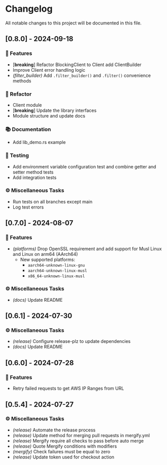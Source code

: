 # Changelog

All notable changes to this project will be documented in this file.

## [0.8.0] - 2024-09-18

### 🚀 Features

- [**breaking**] Refactor BlockingClient to Client add ClientBuilder
- Improve Client error handling logic
- _(filter_builder)_ Add `.filter_builder()` and `.filter()` convenience methods

### 🚜 Refactor

- Client module
- [**breaking**] Update the library interfaces
- Module structure and update docs

### 📚 Documentation

- Add lib_demo.rs example

### 🧪 Testing

- Add environment variable configuration test and combine getter and setter method tests
- Add integration tests

### ⚙️ Miscellaneous Tasks

- Run tests on all branches except main
- Log test errors

## [0.7.0] - 2024-08-07

### 🚀 Features

- _(platforms)_ Drop OpenSSL requirement and add support for Musl Linux and Linux on arm64 (AArch64)
  - New supported platforms:
    - `aarch64-unknown-linux-gnu`
    - `aarch64-unknown-linux-musl`
    - `x86_64-unknown-linux-musl`

### ⚙️ Miscellaneous Tasks

- _(docs)_ Update README

## [0.6.1] - 2024-07-30

### ⚙️ Miscellaneous Tasks

- _(release)_ Configure release-plz to update dependencies
- _(docs)_ Update README

## [0.6.0] - 2024-07-28

### 🚀 Features

- Retry failed requests to get AWS IP Ranges from URL

## [0.5.4] - 2024-07-27

### ⚙️ Miscellaneous Tasks

- _(release)_ Automate the release process
- _(release)_ Update method for merging pull requests in mergify.yml
- _(release)_ Mergify require all checks to pass before auto merge
- _(release)_ Quote Mergify conditions with modifiers
- _(mergify)_ Check failures must be equal to zero
- _(release)_ Update token used for checkout action
